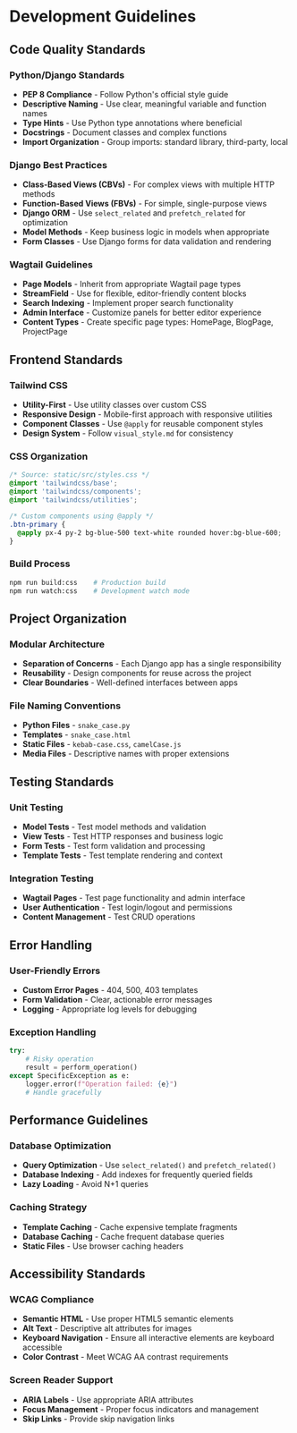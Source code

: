 # Development Guidelines

## Code Quality Standards

### Python/Django Standards
- **PEP 8 Compliance** - Follow Python's official style guide
- **Descriptive Naming** - Use clear, meaningful variable and function names
- **Type Hints** - Use Python type annotations where beneficial
- **Docstrings** - Document classes and complex functions
- **Import Organization** - Group imports: standard library, third-party, local

### Django Best Practices
- **Class-Based Views (CBVs)** - For complex views with multiple HTTP methods
- **Function-Based Views (FBVs)** - For simple, single-purpose views
- **Django ORM** - Use `select_related` and `prefetch_related` for optimization
- **Model Methods** - Keep business logic in models when appropriate
- **Form Classes** - Use Django forms for data validation and rendering

### Wagtail Guidelines
- **Page Models** - Inherit from appropriate Wagtail page types
- **StreamField** - Use for flexible, editor-friendly content blocks
- **Search Indexing** - Implement proper search functionality
- **Admin Interface** - Customize panels for better editor experience
- **Content Types** - Create specific page types: HomePage, BlogPage, ProjectPage

## Frontend Standards

### Tailwind CSS
- **Utility-First** - Use utility classes over custom CSS
- **Responsive Design** - Mobile-first approach with responsive utilities
- **Component Classes** - Use `@apply` for reusable component styles
- **Design System** - Follow `visual_style.md` for consistency

### CSS Organization
```css
/* Source: static/src/styles.css */
@import 'tailwindcss/base';
@import 'tailwindcss/components';
@import 'tailwindcss/utilities';

/* Custom components using @apply */
.btn-primary {
  @apply px-4 py-2 bg-blue-500 text-white rounded hover:bg-blue-600;
}
```

### Build Process
```bash
npm run build:css    # Production build
npm run watch:css    # Development watch mode
```

## Project Organization

### Modular Architecture
- **Separation of Concerns** - Each Django app has a single responsibility
- **Reusability** - Design components for reuse across the project
- **Clear Boundaries** - Well-defined interfaces between apps

### File Naming Conventions
- **Python Files** - `snake_case.py`
- **Templates** - `snake_case.html`
- **Static Files** - `kebab-case.css`, `camelCase.js`
- **Media Files** - Descriptive names with proper extensions

## Testing Standards

### Unit Testing
- **Model Tests** - Test model methods and validation
- **View Tests** - Test HTTP responses and business logic
- **Form Tests** - Test form validation and processing
- **Template Tests** - Test template rendering and context

### Integration Testing
- **Wagtail Pages** - Test page functionality and admin interface
- **User Authentication** - Test login/logout and permissions
- **Content Management** - Test CRUD operations

## Error Handling

### User-Friendly Errors
- **Custom Error Pages** - 404, 500, 403 templates
- **Form Validation** - Clear, actionable error messages
- **Logging** - Appropriate log levels for debugging

### Exception Handling
```python
try:
    # Risky operation
    result = perform_operation()
except SpecificException as e:
    logger.error(f"Operation failed: {e}")
    # Handle gracefully
```

## Performance Guidelines

### Database Optimization
- **Query Optimization** - Use `select_related()` and `prefetch_related()`
- **Database Indexing** - Add indexes for frequently queried fields
- **Lazy Loading** - Avoid N+1 queries

### Caching Strategy
- **Template Caching** - Cache expensive template fragments
- **Database Caching** - Cache frequent database queries
- **Static Files** - Use browser caching headers

## Accessibility Standards

### WCAG Compliance
- **Semantic HTML** - Use proper HTML5 semantic elements
- **Alt Text** - Descriptive alt attributes for images
- **Keyboard Navigation** - Ensure all interactive elements are keyboard accessible
- **Color Contrast** - Meet WCAG AA contrast requirements

### Screen Reader Support
- **ARIA Labels** - Use appropriate ARIA attributes
- **Focus Management** - Proper focus indicators and management
- **Skip Links** - Provide skip navigation links